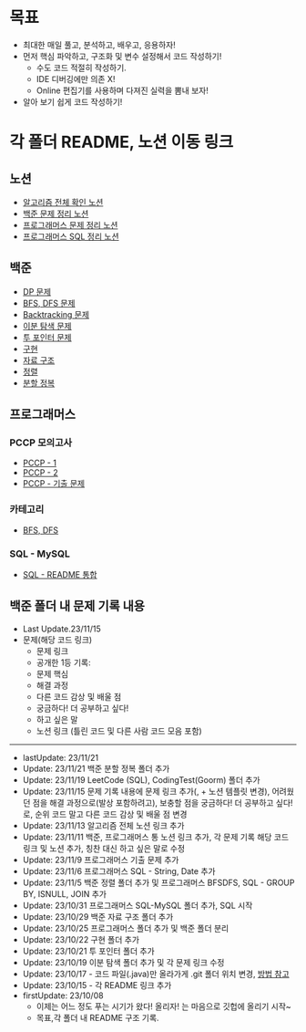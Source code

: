 # 목표

- 최대한 매일 풀고, 분석하고, 배우고, 응용하자!
- 먼저 핵심 파악하고, 구조화 및 변수 설정해서 코드 작성하기!
    - 수도 코드 적절히 작성하기.
    - IDE 디버깅에만 의존 X!
    - Online 편집기를 사용하며 다져진 실력을 뽐내 보자!
- 알아 보기 쉽게 코드 작성하기!

# 각 폴더 README, 노션 이동 링크
## 노션
- [알고리즘 전체 확인 노션](https://hannanana.notion.site/c0611495ea944dafb9bc51d59afe2199?pvs=4)
- [백준 문제 정리 노션](https://hannanana.notion.site/9943ac1e094d47a3a00f97e949dd9fd8?v=f84c99eb37a047eba424869e6525cf0d&pvs=4)
- [프로그래머스 문제 정리 노션](https://hannanana.notion.site/e625c17bc0a143f7baf1158549ba3bbc?v=11b851803152411c81a05000cb30483b&pvs=4) 
- [프로그래머스 SQL 정리 노션](https://hannanana.notion.site/72495434e6bf48dc8d7447e0f7912dee?v=f90ccc25674e4c5a9759da3eb361a636&pvs=4)

## 백준

- [DP 문제](Baekjoon/DP)
- [BFS, DFS 문제](Baekjoon/BFSDFS)
- [Backtracking 문제](Baekjoon/Backtracking)
- [이분 탐색 문제](Baekjoon/BinarySearch)
- [투 포인터 문제](Baekjoon/TwoPointers)
- [구현](Baekjoon/Implement)
- [자료 구조](Baekjoon/DataStructure)
- [정렬](Baekjoon/Sort)
- [분할 정복](Baekjoon/DivideAndConquer)

## 프로그래머스
### PCCP 모의고사
- [PCCP - 1](Programmers/PCCP1)
- [PCCP - 2](Programmers/PCCP2)
- [PCCP - 기출 문제](Programmers/Previous)
### 카테고리
- [BFS, DFS](Programmers/BFSDFS)
### SQL - MySQL
- [SQL - README 통합](Programmers/SQL)

## 백준 폴더 내 문제 기록 내용 
- Last Update.23/11/15
- 문제(해당 코드 링크)
  - 문제 링크
  - 공개한 1등 기록:
  - 문제 핵심
  - 해결 과정
  - 다른 코드 감상 및 배울 점
  - 궁금하다! 더 공부하고 싶다!
  - 하고 싶은 말
  - 노션 링크 (틀린 코드 및 다른 사람 코드 모음 포함)


----------

- lastUpdate: 23/11/21
-  Update: 23/11/21 백준 분할 정복 폴더 추가
-  Update: 23/11/19 LeetCode (SQL), CodingTest(Goorm) 폴더 추가
-  Update: 23/11/15 문제 기록 내용에 문제 링크 추가(, + 노션 템플릿 변경), 어려웠던 점을 해결 과정으로(발상 포함하려고), 보충할 점을 궁금하다! 더 공부하고 싶다!로, 순위 코드 말고 다른 코드 감상 및 배울 점 변경
-  Update: 23/11/13 알고리즘 전체 노션 링크 추가
-  Update: 23/11/11 백준, 프로그래머스 통 노션 링크 추가, 각 문제 기록 해당 코드 링크 및 노션 추가, 칭찬 대신 하고 싶은 말로 수정
-  Update: 23/11/9 프로그래머스 기출 문제 추가
-  Update: 23/11/6 프로그래머스 SQL - String, Date 추가
-  Update: 23/11/5 백준 정렬 폴더 추가 및 프로그래머스 BFSDFS, SQL - GROUP BY, ISNULL, JOIN 추가
-  Update: 23/10/31 프로그래머스 SQL-MySQL 폴더 추가, SQL 시작
-  Update: 23/10/29 백준 자료 구조 폴더 추가
-  Update: 23/10/25 프로그래머스 폴더 추가 및 백준 폴더 분리
-  Update: 23/10/22 구현 폴더 추가
-  Update: 23/10/21 투 포인터 폴더 추가
-  Update: 23/10/19 이분 탐색 폴더 추가 및 각 문제 링크 수정
-  Update: 23/10/17 - 코드 파일(.java)만 올라가게 .git 폴더 위치 변경, [방법 참고](https://sedangdang.tistory.com/147) 
-  Update: 23/10/15 - 각 README 링크 추가
- firstUpdate: 23/10/08
    - 이제는 어느 정도 푸는 시기가 왔다! 올리자! 는 마음으로 깃헙에 올리기 시작~
    - 목표,각 폴더 내 README 구조 기록.

